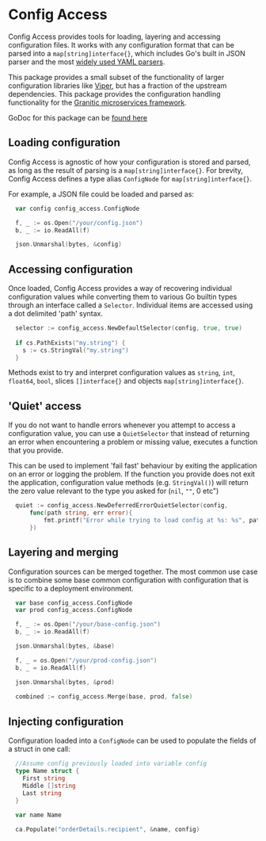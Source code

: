 # Config Access

Config Access provides tools for loading, layering and accessing configuration files. It works with any configuration
format that can be parsed into a ```map[string]interface{}```, which includes Go's built in JSON parser and the most
[widely used YAML parsers](https://pkg.go.dev/gopkg.in/yaml.v3).

This package provides a small subset of the functionality of larger configuration libraries like [Viper](https://github.com/spf13/viper),
but has a fraction of the upstream dependencies. This package provides the configuration handling functionality for the
[Granitic microservices framework](https://granitic.io/).

GoDoc for this package can be [found here](https://pkg.go.dev/github.com/graniticio/config-access)

## Loading configuration

Config Access is agnostic of how your configuration is stored and parsed, as long as the result of parsing is a
```map[string]interface{}```. For brevity, Config Access defines a type alias ```ConfigNode``` for 
```map[string]interface{}```.

For example, a JSON file could be loaded and parsed as:

```go
  var config config_access.ConfigNode

  f, _ := os.Open("/your/config.json")
  b, _ := io.ReadAll(f)

  json.Unmarshal(bytes, &config)
```

## Accessing configuration

Once loaded, Config Access provides a way of recovering individual configuration values while converting them to 
various Go builtin types through an interface called a ```Selector```. Individual items are accessed using
a dot delimited 'path' syntax.

```go
  selector := config_access.NewDefaultSelector(config, true, true)
	
  if cs.PathExists("my.string") {
    s := cs.StringVal("my.string")		
  }
```

Methods exist to try and interpret configuration values as ```string```, ```int```, ```float64```, ```bool```, slices
```[]interface{}``` and objects ```map[string]interface{}```.

## 'Quiet' access

If you do not want to handle errors whenever you attempt to access a configuration value, you can use a `QuietSelector`
that instead of returning an error when encountering a problem or missing value, executes a function that you provide.

This can be used to implement 'fail fast' behaviour by exiting the application on an error or logging the problem. If
the function you provide does not exit the application, configuration value methods (e.g. `StringVal()`) will return 
the zero value relevant to the type you asked for (`nil`, `""`, 0 etc")

```go
  quiet := config_access.NewDeferredErrorQuietSelector(config,
	  func(path string, err error){
		  fmt.printf("Error while trying to load config at %s: %s", path, err.Error())
      })
```


## Layering and merging

Configuration sources can be merged together. The most common use case is to combine some base common configuration with
configuration that is specific to a deployment environment.

```go
  var base config_access.ConfigNode
  var prod config_access.ConfigNode

  f, _ := os.Open("/your/base-config.json")
  b, _ := io.ReadAll(f)

  json.Unmarshal(bytes, &base)

  f, _ = os.Open("/your/prod-config.json")
  b, _ = io.ReadAll(f)

  json.Unmarshal(bytes, &prod)
  
  combined := config_access.Merge(base, prod, false)
```

## Injecting configuration

Configuration loaded into a ```ConfigNode``` can be used to populate the fields of a struct in one call:

```go
  //Assume config previously loaded into variable config
  type Name struct {
    First string
    Middle []string
    Last string
  }
  
  var name Name

  ca.Populate("orderDetails.recipient", &name, config)
```